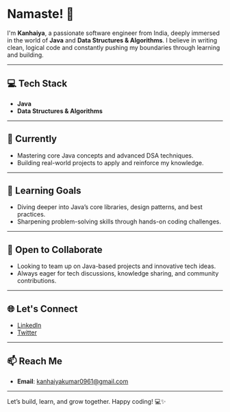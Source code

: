 # Namaste! 🙏  

I'm **Kanhaiya**, a passionate software engineer from India, deeply immersed in the world of **Java** and **Data Structures & Algorithms**. I believe in writing clean, logical code and constantly pushing my boundaries through learning and building.

---

## 💻 Tech Stack
- **Java**
- **Data Structures & Algorithms**

---

## 🌱 Currently
- Mastering core Java concepts and advanced DSA techniques.
- Building real-world projects to apply and reinforce my knowledge.

---

## 🚀 Learning Goals
- Diving deeper into Java’s core libraries, design patterns, and best practices.
- Sharpening problem-solving skills through hands-on coding challenges.

---

## 🤝 Open to Collaborate
- Looking to team up on Java-based projects and innovative tech ideas.
- Always eager for tech discussions, knowledge sharing, and community contributions.

---

## 🌐 Let's Connect
- [LinkedIn](your-linkedin-profile)
- [Twitter](your-twitter-profile)

---

## 📫 Reach Me
- **Email**: kanhaiyakumar0961@gmail.com

---

Let’s build, learn, and grow together. Happy coding! 💻✨
